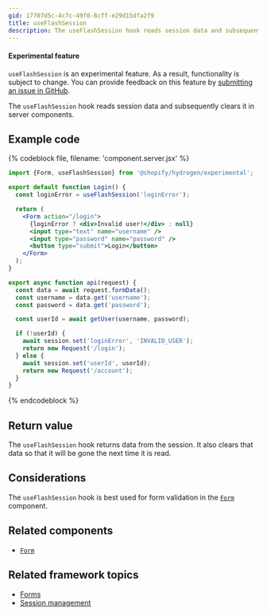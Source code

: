 ```yaml
---
gid: 17707d5c-4c7c-49f0-8cff-e29d15dfa2f9
title: useFlashSession
description: The useFlashSession hook reads session data and subsequently clears it in server components.
---
```


<aside class="note beta">
<h4>Experimental feature</h4>

<p><code>useFlashSession</code> is an experimental feature. As a result, functionality is subject to change. You can provide feedback on this feature by <a href="https://github.com/Shopify/hydrogen/issues">submitting an issue in GitHub</a>.</p>

</aside>

The `useFlashSession` hook reads session data and subsequently clears it in server components.

## Example code

{% codeblock file, filename: 'component.server.jsx' %}

```jsx
import {Form, useFlashSession} from '@shopify/hydrogen/experimental';

export default function Login() {
  const loginError = useFlashSession('loginError');

  return (
    <Form action="/login">
      {loginError ? <div>Invalid user!</div> : null}
      <input type="text" name="username" />
      <input type="password" name="password" />
      <button type="submit">Login</button>
    </Form>
  );
}

export async function api(request) {
  const data = await request.formData();
  const username = data.get('username');
  const password = data.get('password');

  const userId = await getUser(username, password);

  if (!userId) {
    await session.set('loginError', 'INVALID_USER');
    return new Request('/login');
  } else {
    await session.set('userId', userId);
    return new Request('/account');
  }
}
```

{% endcodeblock %}

## Return value

The `useFlashSession` hook returns data from the session. It also clears that data so that it will be gone the next time it is read.

## Considerations

The `useFlashSession` hook is best used for form validation in the [`Form`](https://shopify.dev/api/hydrogen/components/framework/form) component.

## Related components

- [`Form`](https://shopify.dev/api/hydrogen/components/framework/form)

## Related framework topics

- [Forms](https://shopify.dev/api/hydrogen/components/framework/forms)
- [Session management](https://shopify.dev/custom-storefronts/hydrogen/framework/sessions)
